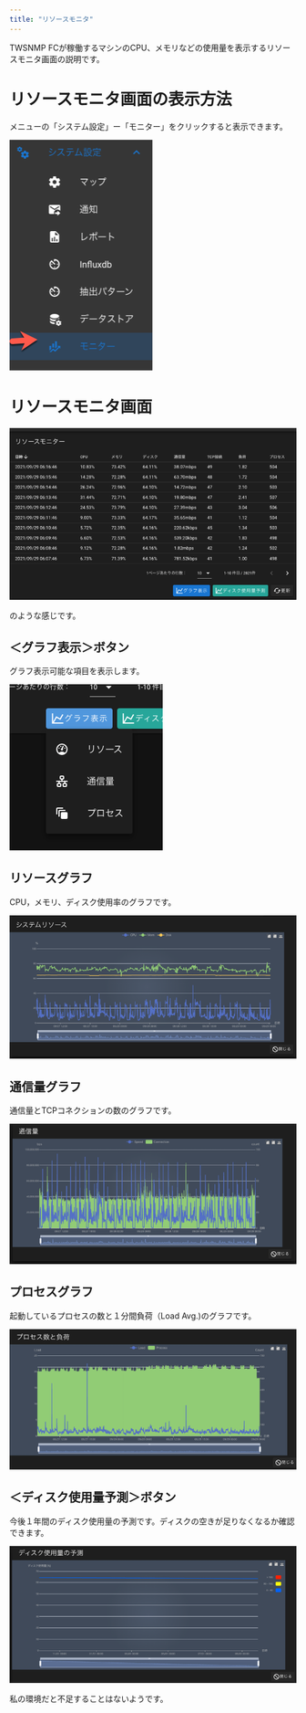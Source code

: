 ```yaml
---
title: "リソースモニタ"
---
```


TWSNMP FCが稼働するマシンのCPU、メモリなどの使用量を表示するリソースモニタ画面の説明です。


# リソースモニタ画面の表示方法
メニューの「システム設定」ー「モニター」をクリックすると表示できます。

![](/images/books/twsnmpfc-manual/picture_pc_daada0dbc370ff6ba871c298e11d2e80.png)

# リソースモニタ画面

![](/images/books/twsnmpfc-manual/picture_pc_df9cfc42f462499dc89590d3830a0e6a.png)

のような感じです。

## ＜グラフ表示＞ボタン
グラフ表示可能な項目を表示します。

![](/images/books/twsnmpfc-manual/picture_pc_e070a1b35898bc384e8429206ffb5042.png)

## リソースグラフ
CPU，メモリ、ディスク使用率のグラフです。

![](/images/books/twsnmpfc-manual/picture_pc_d908feb82e81071923317ae91d14e376.png)

## 通信量グラフ
通信量とTCPコネクションの数のグラフです。

![](/images/books/twsnmpfc-manual/picture_pc_2c02d4cd25ef521b96fc13b641f577f0.png)

## プロセスグラフ
起動しているプロセスの数と１分間負荷（Load Avg.)のグラフです。

![](/images/books/twsnmpfc-manual/picture_pc_7be2a5c77a63a4e3916ff76e70b9d403.png)

## ＜ディスク使用量予測＞ボタン
今後１年間のディスク使用量の予測です。ディスクの空きが足りなくなるか確認できます。

![](/images/books/twsnmpfc-manual/picture_pc_ede949837e282dbac56f5a8b5ccb79ad.png)

私の環境だと不足することはないようです。


